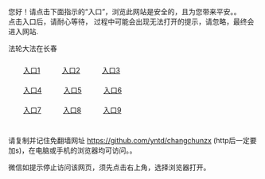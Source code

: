 您好！请点击下面指示的“入口”，浏览此网站是安全的，且为您带来平安。。 <br/>
点击入口后，请耐心等待， 过程中可能会出现无法打开的提示，请忽略，最终会进入网站. </br>

法轮大法在长春<br/>
<div style="padding:10px"><a style="margin:20px" target="_blank" href="https://dgigamd6sbaaa.cloudfront.net/2Qpsp?syhgx" id="ccLink1" rel="nofollow">入口1</a> <a target="_blank" style="margin:20px" href="https://d3fa0lijqy5wtw.cloudfront.net/2Qpsp?ifunzwk" id="ccLink2" rel="nofollow">入口2</a> <a style="margin:20px" target="_blank" href="https://d11w0ap3mlty3j.cloudfront.net/2Qpsp?wohtomg" id="ccLink3" rel="nofollow">入口3</a></div>

<div style="padding:10px" ><a style="margin:20px" target="_blank" href="https://dgigamd6sbaaa.cloudfront.net/2Qpsp?syhgx" id="ccLink4" rel="nofollow">入口4</a> <a style="margin:20px" href="https://d3fa0lijqy5wtw.cloudfront.net/2Qpsp?ifunzwk" target="_blank" id="ccLink5" rel="nofollow">入口5</a> <a style="margin:20px" href="https://d11w0ap3mlty3j.cloudfront.net/2Qpsp?wohtomg" target="_blank" id="ccLink6" rel="nofollow">入口6</a></div>

<div style="padding:10px"><a style="margin:20px" target="_blank" href="https://dgigamd6sbaaa.cloudfront.net/2Qpsp?syhgx" id="ccLink7" rel="nofollow">入口7</a> <a style="margin:20px" href="https://d3fa0lijqy5wtw.cloudfront.net/2Qpsp?ifunzwk" target="_blank" id="ccLink8" rel="nofollow">入口8</a> <a style="margin:20px" target="_blank" href="https://d11w0ap3mlty3j.cloudfront.net/2Qpsp?wohtomg" id="ccLink9" rel="nofollow">入口9</a></div>

<br/>



请复制并记住免翻墙网址 https://github.com/yntd/changchunzx (http后一定要加s)，在电脑或手机的浏览器均可访问。。<br/>

微信如提示停止访问该网页，须先点击右上角，选择浏览器打开。
